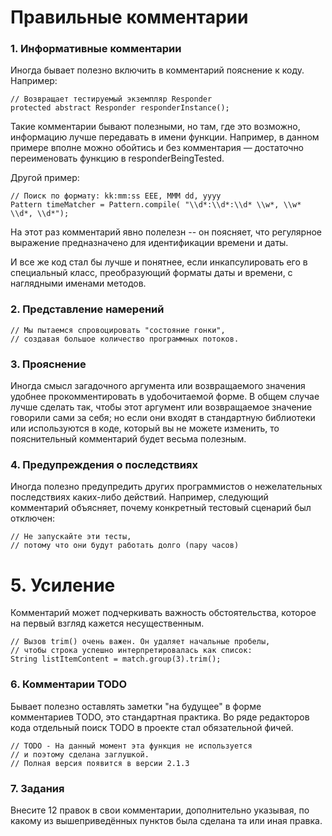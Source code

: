 # Правильные комментарии

### 1. Информативные комментарии

Иногда бывает полезно включить в комментарий пояснение к коду. Например:

```
// Возвращает тестируемый экземпляр Responder
protected abstract Responder responderInstance();
```
 
Такие комментарии бывают полезными, но там, где это возможно, информацию лучше передавать в имени функции. Например, в данном примере вполне можно обойтись и без комментария — достаточно переименовать функцию в responderBeingTested.

Другой пример:

```
// Поиск по формату: kk:mm:ss EEE, MMM dd, yyyy 
Pattern timeMatcher = Pattern.compile( "\\d*:\\d*:\\d* \\w*, \\w* \\d*, \\d*");
```

На этот раз комментарий явно полелезн -- он поясняет, что регулярное выражение предназначено для идентификации времени и даты.

И все же код стал бы лучше и понятнее, если инкапсулировать его в специальный класс, преобразующий форматы даты и времени, с наглядными именами методов.

### 2. Представление намерений

```
// Мы пытаемся спровоцировать "состояние гонки", 
// создавая большое количество программных потоков.
```

### 3. Прояснение

Иногда смысл загадочного аргумента или возвращаемого значения удобнее прокомментировать в удобочитаемой форме. В общем случае лучше сделать так, чтобы этот аргумент или возвращаемое значение говорили сами за себя; но если они входят в стандартную библиотеки или используются в коде, который вы не можете изменить, то пояснительный комментарий будет весьма полезным.

### 4. Предупреждения о последствиях

Иногда полезно предупредить других программистов о нежелательных последствиях каких-либо действий. Например, следующий комментарий объясняет, почему конкретный тестовый сценарий был отключен:

```
// Не запускайте эти тесты, 
// потому что они будут работать долго (пару часов)
```

# 5. Усиление

Комментарий может подчеркивать важность обстоятельства, которое на первый взгляд кажется несущественным.

```
// Вызов trim() очень важен. Он удаляет начальные пробелы, 
// чтобы строка успешно интерпретировалась как список:
String listItemContent = match.group(3).trim(); 
```

### 6. Комментарии TODO

Бывает полезно оставлять заметки "на будущее" в форме комментариев TODO, это стандартная практика. Во ряде редакторов кода отдельный поиск TODO в проекте стал обязательной фичей.

```
// TODO - На данный момент эта функция не используется 
// и поэтому сделана заглушкой. 
// Полная версия появится в версии 2.1.3
```

### 7. Задания

Внесите 12 правок в свои комментарии, дополнительно указывая, по какому из вышеприведённых пунктов была сделана та или иная правка.